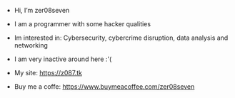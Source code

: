 - Hi, I’m zer08seven
- I am a programmer with some hacker qualities
- Im interested in: Cybersecurity, cybercrime disruption, data analysis and networking
- I am very inactive around here :'(


- My site: https://z087.tk
- Buy me a coffe: https://www.buymeacoffee.com/zer08seven

